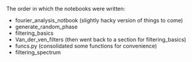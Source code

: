 The order in which the notebooks were written: 

- fourier_analysis_notbook (slightly hacky version of things to come)
- generate_random_phase
- filtering_basics
- Van_der_ven_filters (then went back to a section for filtering_basics)
- funcs.py (consolidated some functions for convenience)
- filtering_spectrum 